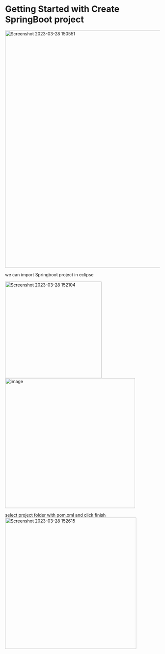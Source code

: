 # Getting Started with Create SpringBoot project
<img width="772" alt="Screenshot 2023-03-28 150551" src="https://user-images.githubusercontent.com/82515178/228197978-d5dbb9db-b1a9-48cf-ac1a-95e0dafcf435.png">

we can import Springboot project in eclipse

<img width="314" alt="Screenshot 2023-03-28 152104" src="https://user-images.githubusercontent.com/82515178/228199270-8cd9a510-415e-45c7-8d5b-5e9fef7c5a1c.png">

<img width="423" alt="image" src="https://user-images.githubusercontent.com/82515178/228199569-a3d77e91-d630-4fb0-88d2-fee5fae620b6.png">

select project folder with pom.xml and click finish
<img width="427" alt="Screenshot 2023-03-28 152615" src="https://user-images.githubusercontent.com/82515178/228200260-80cf52b3-66a6-4b4b-824c-088c133ca3a1.png">

